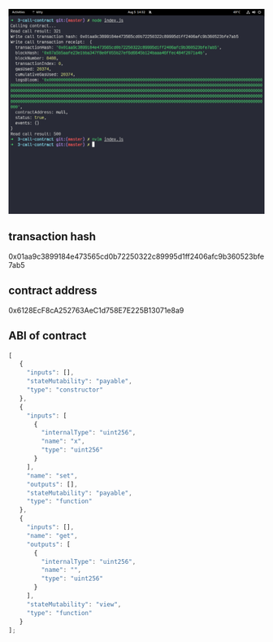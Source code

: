 ![call smart contract](./call.png)

## transaction hash
0x01aa9c3899184e473565cd0b72250322c89995d1ff2406afc9b360523bfe7ab5

## contract address
0x6128EcF8cA252763AeC1d758E7E225B13071e8a9

## ABI of contract
```javascript
[
   {
     "inputs": [],
     "stateMutability": "payable",
     "type": "constructor"
   },
   {
     "inputs": [
       {
         "internalType": "uint256",
         "name": "x",
         "type": "uint256"
       }
     ],
     "name": "set",
     "outputs": [],
     "stateMutability": "payable",
     "type": "function"
   },
   {
     "inputs": [],
     "name": "get",
     "outputs": [
       {
         "internalType": "uint256",
         "name": "",
         "type": "uint256"
       }
     ],
     "stateMutability": "view",
     "type": "function"
   }
];
```
